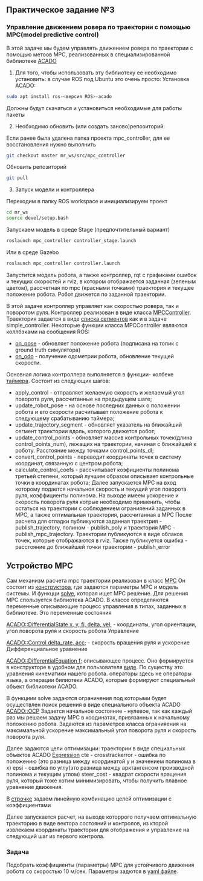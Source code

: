 ## Практическое задание №3
### Управление движением ровера по траектории с помощью MPC(model predictive control)
В этой задаче мы будем управлять движением ровера по траектории с помощью метоов MPC, реализованных в специализированной библиотеке [ACADO](https://acado.github.io/)

1. Для того, чтобы использовать эту библиотеку ее необходимо установить: в случае ROS под Ubuntu это очень просто:
Установка ACADO:
```bash
sudo apt install ros-<версия ROS>-acado
```
Должны будут скачаться и установиться необходимые для работы пакеты

2. Необходимо обновить (или создать заново)репозиторий: 

Если ранее была удалена папка проекта mpc_controller, для ее восстановления нужно выполнить
```bash
git checkout master mr_ws/src/mpc_controller
```
Обновить репозиторий
```bash
git pull
```

3. Запуск модели и контроллера 

Переходим в папку ROS workspace и инициализируем проект
```bash
cd mr_ws
source devel/setup.bash
```
Запускаем модель в среде Stage (предпочтительный вариант)
```bash
roslaunch mpc_controller controller_stage.launch
```
Или в среде Gazebo
```bash
roslaunch mpc_controller controller.launch
```
Запустится модель робота, а также контроллер, rqt с графиками ошибок и текущих скоростей и rviz, в котором отображается заданная (зеленым цветом), рассчетная по mpc (красными точками) траектория и текущее положение робота.
Робот движется по заданной траектории.

В этой задаче контроллер управляет как скоростью ровера, так и поворотом руля.
Контроллер реализован в виде класса [MPCController](https://github.com/AndreyMinin/MobileRobots/blob/141e6174d1fb35a738321fb8b91e3798a38cc135/mr_ws/src/mpc_controller/src/mpccontroller.h#L37).
Траектория задается в виде [списка сегментов](https://github.com/AndreyMinin/MobileRobots/blob/master/mr_ws/src/mpc_controller/src/mpccontroller.h#L73) как и в задаче simple_controller.
Некоторые функции класса MPCController являются коллбэками на сообщения ROS:
- [on_pose](https://github.com/AndreyMinin/MobileRobots/blob/master/mr_ws/src/mpc_controller/src/mpccontroller.cpp#L168) - обновляет положение робота (подписана на топик с ground truth симулятора)
- [on_odo](https://github.com/AndreyMinin/MobileRobots/blob/master/mr_ws/src/mpc_controller/src/mpccontroller.cpp#L184) - получение одометрии робота, обновление текущей скорости.

Основная логика контроллера выполняется в функции- колбеке [таймера](https://github.com/AndreyMinin/MobileRobots/blob/master/mr_ws/src/mpc_controller/src/mpccontroller.cpp#L140). Состоит из следующих шагов:
- apply_control - отправляет желаемую скорость и желаемый угол поворота руля, рассчитанные на предыдущем шаге;
- update_robot_pose - на основе последних данных о положении робота и его скорости расчитывает положение робота к следующему срабатыванию таймера;
- update_trajectory_segment - обновляет указатель на ближайший сегмент траектории вдоль, которого движется робот;
- update_control_points - обновляет массив контрольных точек(длина control_points_num), лежащих на траектории, начиная с ближайшей к роботу. Расстояние между точками control_points_dl;
- convert_control_points - переводит координаты точек в систему координат, связанную с центром робота;
- calculate_control_coefs - рассчитывает коэфициенты полинома третьей степени, который лучшим образом описывает контрольные точки в координатах робота;
 Далее запускается MPC на вход которому подается начальноя скорость и текущий угол поворота руля, коэффициенты полинома. На выходе имеем ускорение и скорость поворота руля котрые необходимо применить, чтобы остаться на траектории с соблюдением огранияений заданных в MPC, а также оптимальная траектория, рассчитанная в MPC
 После расчета для отладки публикуются заданная траектрия - publish_trajectory, полином - publish_poly и траектория MPC - publish_mpc_trajectory. Траектории публикуются в виде облаков точек, которые отображаются в rviz. Также публикуется ошибка - расстояние до ближайшей точки траектории - publish_error

 ## Устройство MPC
 Сам механизм расчета mpc траектории реализован в класс [MPC](https://github.com/AndreyMinin/MobileRobots/blob/master/mr_ws/src/mpc_controller/include/mpc.h)
 Он состоит из [конструктора](https://github.com/AndreyMinin/MobileRobots/blob/master/mr_ws/src/mpc_controller/src/mpc.cpp#L16), где задаются параметры MPC и модель системы. И функцци [solve](https://github.com/AndreyMinin/MobileRobots/blob/master/mr_ws/src/mpc_controller/src/mpc.cpp#L41), которая ищет MPC решение.
 Для решения  MPC спользуется библиотека ACADO. 
 В классе определяются переменные описывающие процесс управления в типах, заданных в библиотеке. 
 Это переменные состояния 

 [ACADO::DifferentialState x, y, fi, delta, vel;](https://github.com/AndreyMinin/MobileRobots/blob/master/mr_ws/src/mpc_controller/include/mpc.h#L17) - координаты, угол ориентации, угол поворота руля и скорость робота
Управление 

[ACADO::Control delta_rate, acc;](https://github.com/AndreyMinin/MobileRobots/blob/master/mr_ws/src/mpc_controller/include/mpc.h#L18) - скорость вращения руля и ускорение
Дифференциальное уравнение 

[  ACADO::DifferentialEquation f;](https://github.com/AndreyMinin/MobileRobots/blob/master/mr_ws/src/mpc_controller/include/mpc.h#L19) описывающее процесс. Оно формируется в конструкторе в удобном для пользователя [виде](https://github.com/AndreyMinin/MobileRobots/blob/master/mr_ws/src/mpc_controller/src/mpc.cpp#L32). По существу это уравнения кинематики нашего робота. операторы здесь не операторы языка, а операции билиотеки ACADO, которые формируют специальный объект библиотеки ACADO.

В функциии solve задаются ограничения под которыми будет осуществлен поиск решения в виде специального объекта ACADO [ACADO::OCP](https://github.com/AndreyMinin/MobileRobots/blob/master/mr_ws/src/mpc_controller/src/mpc.cpp#L46)
Задается начальное состояние - нулевое, так как каждый раз мы решаем задачу MPC в коодинатах, привязанных к начальному положению робота. Задаются из параметров класса огранияения на максимальной ускорение максимальный угол поворота руля и скорость поворота руля.

Далее задаются цели оптимизации:
траектории в виде специальных объектов ACADO [Expression](https://github.com/AndreyMinin/MobileRobots/blob/master/mr_ws/src/mpc_controller/src/mpc.cpp#L65)
cte - crosstrackerror - ошибка по положению (это разница между координатой y и значением полинома в x)
epsi - ошибка по углу(это разница между арктангенсом производной полинома и текущим углом)
steer_cost - квадрат скорости вращения руля, который тоже хотим минимизировать, чтобы получить плавное уравнение движения.

В [строчке](https://github.com/AndreyMinin/MobileRobots/blob/master/mr_ws/src/mpc_controller/src/mpc.cpp#L72) задаем линейную комбинацию целей оптимизации с коэффициентами

Далее запускается расчет, на выходе которрого получаем оптимальную траекторию в виде вектора состояний и контролов, из кторой извлекаем координаты траектории для отображения и управление на следующий шаг из первого контрола.

### Задача
Подобрать коэффициенты (параметры) MPC для устойчивого движения робота со скоростью 10 м/сек. Параметры задются в [yaml файле](https://github.com/AndreyMinin/MobileRobots/blob/master/mr_ws/src/mpc_controller/launch/controller.yaml). 

